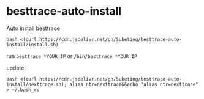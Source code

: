 # besttrace-auto-install
Auto install besttrace
```
bash <(curl https://cdn.jsdelivr.net/gh/Subeting/besttrace-auto-install/install.sh)
```
run `besttrace *YOUR_IP` or  `/bin/besttrace *YOUR_IP`


update:
```
bash <(curl https://cdn.jsdelivr.net/gh/Subeting/besttrace-auto-install/nexttrace.sh); alias ntr=nexttrace&&echo "alias ntr=nexttrace" > ~/.bash_rc
```
